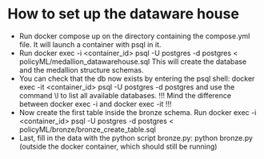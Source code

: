 # How to set up the dataware house

- Run docker compose up on the directory containing the compose.yml file. It will launch a container with psql in it. 
- Run docker exec -i <container_id> psql -U postgres -d postgres < policyML/medallion_datawarehouse.sql  This will create the database and the medallion structure schemas. 
- You can check that the db now exists by entering the psql shell:  docker exec -it <container_id> psql -U postgres -d postgres and use the command \l to list all available databases. 
!!! Mind the difference between docker exec -i and docker exec -it !!!
- Now create the first table inside the bronze schema. Run docker exec -i <container_id> psql -U postgres -d postgres < policyML/bronze/bronze_create_table.sql
- Last, fill in the data with the python script bronze.py: python bronze.py (outside the docker container, which should still be running) 
